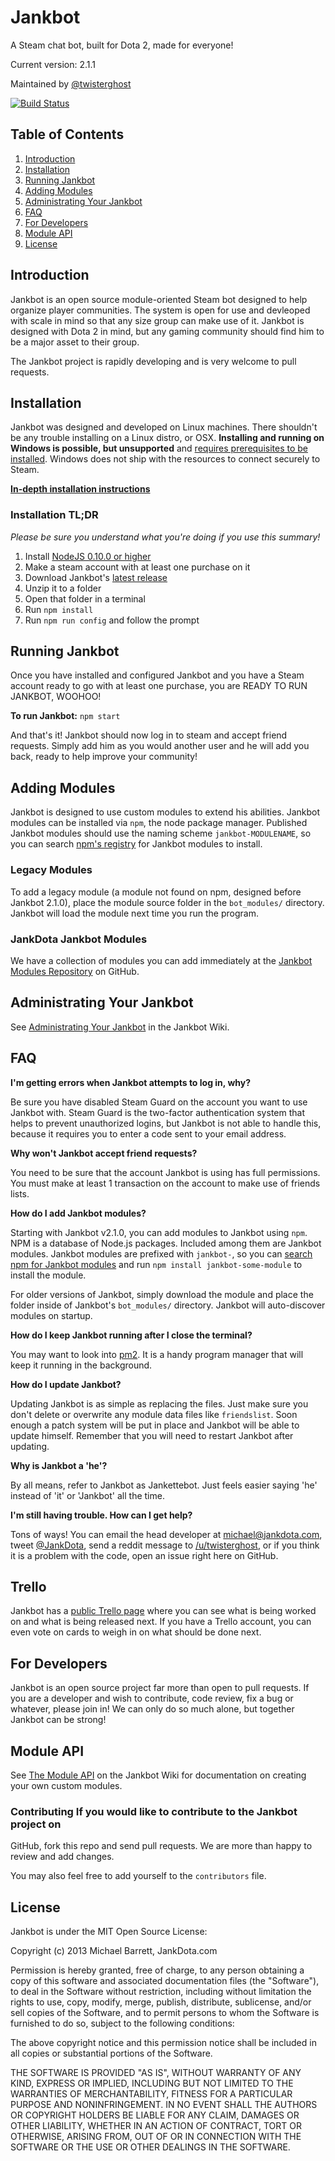 # Jankbot
A Steam chat bot, built for Dota 2, made for everyone!

Current version: 2.1.1

Maintained by [@twisterghost](http://twitter.com/twisterghost)

[![Build Status](https://travis-ci.org/twisterghost/jankbot.svg?branch=master)](https://travis-ci.org/twisterghost/jankbot)

## Table of Contents
1. [Introduction](#introduction)
2. [Installation](#installation)
3. [Running Jankbot](#running-jankbot)
4. [Adding Modules](#adding-modules)
5. [Administrating Your Jankbot](#administrating-your-jankbot)
6. [FAQ](#faq)
7. [For Developers](#for-developers)
8. [Module API](#module-api)
9. [License](#license)

## Introduction
Jankbot is an open source module-oriented Steam bot designed to help organize
player communities. The system is open for use and devleoped with scale in mind
so that any size group can make use of it. Jankbot is designed with Dota 2 in
mind, but any gaming community should find him to be a major asset to their
group.

The Jankbot project is rapidly developing and is very welcome to pull requests.

## Installation
Jankbot was designed and developed on Linux machines. There shouldn't be any
trouble installing on a Linux distro, or OSX. **Installing and running on Windows
is possible, but unsupported** and
[requires prerequisites to be installed](https://github.com/twisterghost/jankbot/wiki/Windows-Prerequisites).
Windows does not ship with the resources to connect securely to Steam.

**[In-depth installation instructions](https://github.com/twisterghost/jankbot/wiki/Installation-&-Setup)**

### Installation TL;DR

*Please be sure you understand what you're doing if you use this summary!*

1. Install [NodeJS 0.10.0 or higher](http://nodejs.org/)
2. Make a steam account with at least one purchase on it
3. Download Jankbot's [latest release](https://github.com/twisterghost/jankbot/releases)
4. Unzip it to a folder
5. Open that folder in a terminal
6. Run `npm install`
7. Run `npm run config` and follow the prompt

## Running Jankbot

Once you have installed and configured Jankbot and you have a Steam account
ready to go with at least one purchase, you are READY TO RUN JANKBOT, WOOHOO!

**To run Jankbot:** `npm start`

And that's it! Jankbot should now log in to steam and accept friend requests.
Simply add him as you would another user and he will add you back, ready to help improve your community!

## Adding Modules

Jankbot is designed to use custom modules to extend his abilities. Jankbot modules can be installed via `npm`, the node package manager. Published Jankbot modules should use the naming scheme `jankbot-MODULENAME`, so you can search [npm's registry](https://www.npmjs.com/) for Jankbot modules to install.

### Legacy Modules

To add a legacy module (a module not found on npm, designed before Jankbot 2.1.0), place the module source folder in the `bot_modules/`
directory. Jankbot will load the module next time you run the program.

### JankDota Jankbot Modules

We have a collection of modules you can add immediately at the
[Jankbot Modules Repository](https://github.com/JankGaming/jankbot-modules) on
GitHub.

## Administrating Your Jankbot

See [Administrating Your Jankbot](https://github.com/twisterghost/jankbot/wiki/Administrating-Your-Jankbot)
in the Jankbot Wiki.

## FAQ

**I'm getting errors when Jankbot attempts to log in, why?**

Be sure you have disabled Steam Guard on the account you want to use Jankbot
with. Steam Guard is the two-factor authentication system that helps to prevent
unauthorized logins, but Jankbot is not able to handle this, because it requires
you to enter a code sent to your email address.

**Why won't Jankbot accept friend requests?**

You need to be sure that the account Jankbot is using has full permissions. You
must make at least 1 transaction on the account to make use of friends lists.

**How do I add Jankbot modules?**

Starting with Jankbot v2.1.0, you can add modules to Jankbot using `npm`. NPM
is a database of Node.js packages.  Included among them are Jankbot modules.
Jankbot modules are prefixed with `jankbot-`, so you can [search npm for
Jankbot modules](https://www.npmjs.com/search?q=jankbot) and run `npm install
jankbot-some-module` to install the module.

For older versions of Jankbot, simply download the module and place the folder
inside of Jankbot's `bot_modules/` directory. Jankbot will auto-discover
modules on startup.

**How do I keep Jankbot running after I close the terminal?**

You may want to look into [pm2](https://github.com/unitech/pm2). It is a handy
program manager that will keep it running in the background.

**How do I update Jankbot?**

Updating Jankbot is as simple as replacing the files. Just make sure you don't
delete or overwrite any module data files like `friendslist`. Soon enough a
patch system will be put in place and Jankbot will be able to update himself.
Remember that you will need to restart Jankbot after updating.

**Why is Jankbot a 'he'?**

By all means, refer to Jankbot as Jankettebot. Just feels easier saying 'he'
instead of 'it' or 'Jankbot' all the time.

**I'm still having trouble. How can I get help?**

Tons of ways! You can email the head developer at michael@jankdota.com, tweet
[@JankDota](http://twitter.com/jankdota), send a reddit message to
[/u/twisterghost](http://reddit.com/u/twisterghost), or if you think it is a
problem with the code, open an issue right here on GitHub.

## Trello

Jankbot has a [public Trello page](https://trello.com/b/4zEJvVmk/jankbot) where
you can see what is being worked on and what is being released next. If you
have a Trello account, you can even vote on cards to weigh in on what should be
done next.

## For Developers

Jankbot is an open source project far more than open to pull requests. If you
are a developer and wish to contribute, code review, fix a bug or whatever,
please join in! We can only do so much alone, but together Jankbot can be
strong!

## Module API

See [The Module
API](https://github.com/twisterghost/jankbot/wiki/The-Module-API) on the
Jankbot Wiki for documentation on creating your own custom modules.

### Contributing If you would like to contribute to the Jankbot project on
GitHub, fork this repo and send pull requests. We are more than happy to review
and add changes.

You may also feel free to add yourself to the `contributors` file.

## License

Jankbot is under the MIT Open Source License:

Copyright (c) 2013 Michael Barrett, JankDota.com

Permission is hereby granted, free of charge, to any person obtaining a copy of
this software and associated documentation files (the "Software"), to deal in
the Software without restriction, including without limitation the rights to
use, copy, modify, merge, publish, distribute, sublicense, and/or sell copies
of the Software, and to permit persons to whom the Software is furnished to do
so, subject to the following conditions:

The above copyright notice and this permission notice shall be included in all
copies or substantial portions of the Software.

THE SOFTWARE IS PROVIDED "AS IS", WITHOUT WARRANTY OF ANY KIND, EXPRESS OR
IMPLIED, INCLUDING BUT NOT LIMITED TO THE WARRANTIES OF MERCHANTABILITY,
FITNESS FOR A PARTICULAR PURPOSE AND NONINFRINGEMENT. IN NO EVENT SHALL THE
AUTHORS OR COPYRIGHT HOLDERS BE LIABLE FOR ANY CLAIM, DAMAGES OR OTHER
LIABILITY, WHETHER IN AN ACTION OF CONTRACT, TORT OR OTHERWISE, ARISING FROM,
OUT OF OR IN CONNECTION WITH THE SOFTWARE OR THE USE OR OTHER DEALINGS IN THE
SOFTWARE.
